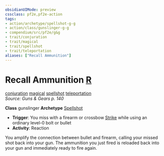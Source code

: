 ```yaml
---
obsidianUIMode: preview
cssclass: pf2e,pf2e-action
tags:
- action/archetype/spellshot-g-g
- action/class/gunslinger-g-g
- compendium/src/pf2e/g&g
- trait/conjuration
- trait/magical
- trait/spellshot
- trait/teleportation
aliases: ["Recall Ammunition"]
---
```

# Recall Ammunition [R](chapter-9-playing-the-game.md#Actions "Reaction")
[conjuration](conjuration.md "Conjuration School Trait")  [magical](magical.md "Magical Item Trait")  [spellshot](Reference/Rules/Traits/spellshot-g-g.md "Spellshot Class Trait")  [teleportation](teleportation.md "Teleportation Effect Trait")  
*Source: Guns & Gears p. 140*  

**Class** gunslinger
**Archetype** [Spellshot](Reference/Compendium/Character/Archetypes/spellshot-g-g.md)
- **Trigger**: You miss with a firearm or crossbow [Strike](strike.md) while using an ordinary level-0 bolt or bullet
- **Activity**: Reaction

You amplify the connection between bullet and firearm, calling your missed shot back into your gun. The ammunition you just fired is reloaded back into your gun and immediately ready to fire again.